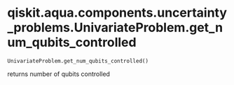 # qiskit.aqua.components.uncertainty\_problems.UnivariateProblem.get\_num\_qubits\_controlled

`UnivariateProblem.get_num_qubits_controlled()`

returns number of qubits controlled
